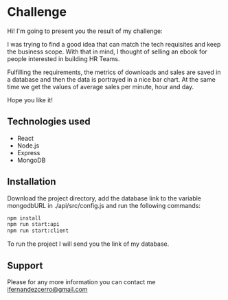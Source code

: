 # Challenge

Hi! I'm going to present you the result of my challenge:

I was trying to find a good idea that can match the tech requisites and keep the business scope. With that in mind, I thought of selling an ebook for people interested in building HR Teams.


Fulfilling the requirements, the metrics of downloads and sales are saved in a database and then the data is portrayed in a nice bar chart. At the same time we get the values of average sales per minute, hour and day.

Hope you like it!

## Technologies used
 
- React
- Node.js
- Express
- MongoDB


## Installation

Download the project directory, add the database link to the variable mongodbURL in ./api/src/config.js and run the following commands:

```sh
npm install
npm run start:api
npm run start:client
```
To run the project I will send you the link of my database.

## Support

Please for any more information you can contact me [ifernandezcerro@gmail.com](ifernandezcerro@gmail.com) 

